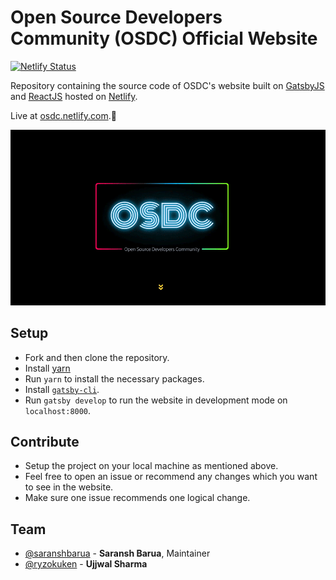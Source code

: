 # Open Source Developers Community (OSDC) Official Website

[![Netlify Status](https://api.netlify.com/api/v1/badges/04e07cd6-40c2-4ec5-a8f3-02ed5776d991/deploy-status)](https://app.netlify.com/sites/osdc/deploys)

Repository containing the source code of OSDC's website built on [GatsbyJS](http://gatsbyjs.org) and [ReactJS](https://reactjs.org) hosted on [Netlify](app.netlify.com).<br>

Live at [osdc.netlify.com](https://osdc.netlify.com).🚀

<p align="center"><img src="osdc.gif"></p>

## Setup

- Fork and then clone the repository.
- Install [yarn](https://yarnpkg.com/lang/en/docs/install/#mac-stable)
- Run `yarn` to install the necessary packages.
- Install [`gatsby-cli`](https://www.gatsbyjs.org/tutorial/part-zero/#using-the-gatsby-cli).
- Run `gatsby develop` to run the website in development mode on `localhost:8000`.

## Contribute

- Setup the project on your local machine as mentioned above.
- Feel free to open an issue or recommend any changes which you want to see in the website.
- Make sure one issue recommends one logical change.

## Team

- [@saranshbarua](https://github.com/saranshbarua) - **Saransh Barua**, Maintainer
- [@ryzokuken](https://github.com/ryzokuken) - **Ujjwal Sharma**
